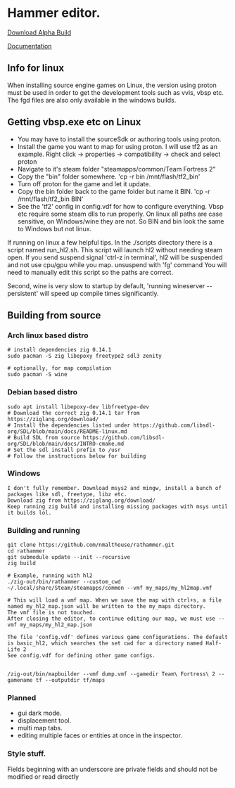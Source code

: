 # Hammer editor.
[Download Alpha Build](https://github.com/nmalthouse/rathammer/releases)

[Documentation](https://github.com/nmalthouse/rathammer/blob/master/doc/start.md)

## Info for linux
When installing source engine games on Linux, the version using proton must be used in order to get the 
development tools such as vvis, vbsp etc. The fgd files are also only available in the windows builds.

## Getting vbsp.exe etc on Linux
* You may have to install the sourceSdk or authoring tools using proton.
* Install the game you want to map for using proton. I will use tf2 as an example. Right click -> properties -> compatibility -> check and select proton
* Navigate to it's steam folder "steamapps/common/Team Fortress 2"
* Copy the "bin" folder somewhere. 'cp -r bin /mnt/flash/tf2_bin'
* Turn off proton for the game and let it update.
* Copy the bin folder back to the game folder but name it BIN. 'cp -r /mnt/flash/tf2_bin BIN'
* See the 'tf2' config in config.vdf for how to configure everything.
Vbsp etc require some steam dlls to run properly. On linux all paths are case sensitive, on Windows/wine they are not. So BIN and bin look the same to Windows but not linux.

If running on linux a few helpful tips.
In the ./scripts directory there is a script named run_hl2.sh.
This script will launch hl2 without needing steam open. If you send suspend signal 'ctrl-z in terminal', 
hl2 will be suspended and not use cpu/gpu while you map. unsuspend with 'fg' command
You will need to manually edit this script so the paths are correct.

Second, wine is very slow to startup by default, 'running wineserver --persistent' will speed up compile times significantly.

## Building from source
### Arch linux based distro
```
# install dependencies zig 0.14.1
sudo pacman -S zig libepoxy freetype2 sdl3 zenity

# optionally, for map compilation
sudo pacman -S wine
```

### Debian based distro 
```
sudo apt install libepoxy-dev libfreetype-dev
# Download the correct zig 0.14.1 tar from https://ziglang.org/download/
# Install the dependencies listed under https://github.com/libsdl-org/SDL/blob/main/docs/README-linux.md
# Build SDL from source https://github.com/libsdl-org/SDL/blob/main/docs/INTRO-cmake.md
# Set the sdl install prefix to /usr
# Follow the instructions below for building
```

### Windows
```
I don't fully remember. Download msys2 and mingw, install a bunch of packages like sdl, freetype, libz etc.
Download zig from https://ziglang.org/download/
Keep running zig build and installing missing packages with msys until it builds lol.
```

### Building and running
```
git clone https://github.com/nmalthouse/rathammer.git
cd rathammer
git submodule update --init --recursive
zig build

# Example, running with hl2
./zig-out/bin/rathammer --custom_cwd ~/.local/share/Steam/steamapps/common --vmf my_maps/my_hl2map.vmf

# This will load a vmf map. When we save the map with ctrl+s, a file named my_hl2_map.json will be written to the my_maps directory.
The vmf file is not touched.
After closing the editor, to continue editing our map, we must use --vmf my_maps/my_hl2_map.json

The file 'config.vdf' defines various game configurations. The default is basic_hl2, which searches the set cwd for a directory named Half-Life 2
See config.vdf for defining other game configs.


/zig-out/bin/mapbuilder --vmf dump.vmf --gamedir Team\ Fortress\ 2 --gamename tf --outputdir tf/maps
```

### Planned
* gui dark mode.
* displacement tool.
* multi map tabs.
* editing multiple faces or entities at once in the inspector.


### Style stuff.
Fields beginning with an underscore are private fields and should not be modified or read directly
